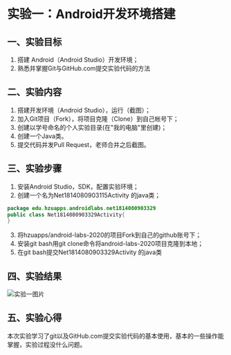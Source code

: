 # 实验一：Android开发环境搭建

## 一、实验目标

1. 搭建 Android（Android Studio）开发环境；
2. 熟悉并掌握Git与GitHub.com提交实验代码的方法

## 二、实验内容

1. 搭建开发环境（Android Studio），运行（截图）；
2. 加入Git项目（Fork），将项目克隆（Clone）到自己帐号下；
3. 创建以学号命名的个人实验目录(在"我的电脑"里创建)；
4. 创建一个Java类。
5. 提交代码并发Pull Request，老师合并之后截图。

## 三、实验步骤

1. 安装Android Studio，SDK，配置实验环境；
2. 创建一个名为Net1814080903115Activity 的java类；

```java
package edu.hzuapps.androidlabs.net1814080903329
public class Net1814080903329Activity{
}
```

3. 将hzuapps/android-labs-2020的项目Fork到自己的github账号下；
4. 安装git bash用git clone命令将android-labs-2020项目克隆到本地；
5. 在git bash提交Net1814080903329Activity 的java类

## 四、实验结果

![实验一图片](https://github.com/2950743175/android-labs-2020/blob/master/students/net1814080903329/lab1.PNG)

## 五、实验心得

本次实验学习了git以及GitHub.com提交实验代码的基本使用，基本的一些操作能掌握，实验过程没什么问题。
